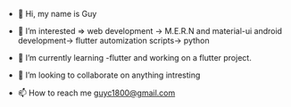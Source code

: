 - 👋 Hi, my name is Guy
- 👀 I’m interested =>
    web development -> M.E.R.N and material-ui
    android development-> flutter
    automization scripts-> python
    
- 🌱 I’m currently learning -flutter and working on a flutter project.
- 💞️ I’m looking to collaborate on anything intresting
- 📫 How to reach me guyc1800@gmail.com

